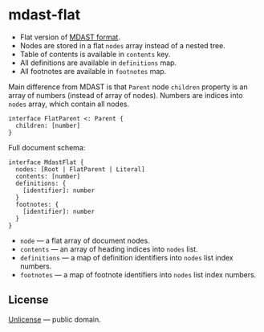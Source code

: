 # mdast-flat

- Flat version of [MDAST format](https://github.com/syntax-tree/mdast).
- Nodes are stored in a flat `nodes` array instead of a nested tree.
- Table of contents is available in `contents` key.
- All definitions are available in `definitions` map.
- All footnotes are available in `footnotes` map.

Main difference from MDAST is that `Parent` node `children` property is an
array of numbers (instead of array of nodes). Numbers are indices into `nodes`
array, which contain all nodes.

```idl
interface FlatParent <: Parent {
  children: [number]
}
```

Full document schema:

```idl
interface MdastFlat {
  nodes: [Root | FlatParent | Literal]
  contents: [number]
  definitions: {
    [identifier]: number
  }
  footnotes: {
    [identifier]: number
  }
}
```

- `node` &mdash; a flat array of document nodes.
- `contents` &mdash; an array of heading indices into `nodes` list.
- `definitions` &mdash; a map of definition identifiers into `nodes` list index numbers.
- `footnotes` &mdash; a map of footnote identifiers into `nodes` list index numbers.

## License

[Unlicense](LICENSE) &mdash; public domain.
